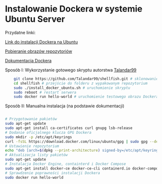 # Instalowanie Dockera w systemie Ubuntu Server

Przydatne linki:

[Link do instalacji Dockera na Ubuntu](https://docs.docker.com/engine/install/ubuntu/#install-docker-engine)

[Pobieranie obrazów repozytoriów](https://hub.docker.com)

[Dokumentacja Dockera](https://docs.docker.com)

Sposób I: Wykorzystanie gotowego skryptu autorstwa [Talandar99](https://github.com/Talandar99)

```bash
    git clone https://github.com/Talandar99/shellfish.git # sklonowanie repozytorium
    cd shellfish # przejście do folderu z wypakowanym repozytorium
    sudo ./install_docker_ubuntu.sh # uruchomienie skryptu
    sudo reboot # restart serwera
    sudo docker run hello-world # uruchomienie testowego obrazu Dockera
```

Sposób II: Manualna instalacja (na podstawie dokumentacji)

```bash

# Przygotowanie pakietów
sudo apt-get update
sudo apt-get install ca-certificates curl gnupg lsb-release
# Dodanie oficjalnego klucza GPG Dockera
sudo mkdir -p /etc/apt/keyrings
curl -fsSL https://download.docker.com/linux/ubuntu/gpg | sudo gpg --dearmor -o /etc/apt/keyrings/docker.gpg
# Ustawienie repozytorium
echo "deb [arch=$(dpkg --print-architecture) signed-by=/etc/apt/keyrings/docker.gpg] https://download.docker.com/linux/ubuntu $(lsb_release -cs) stable" | sudo tee /etc/apt/sources.list.d/docker.list > /dev/null
# Aktualizacja listy pakietów
sudo apt-get update
# Instalacja Docker Engine, containterd i Docker Compose
sudo apt-get install docker-ce docker-ce-cli containerd.io docker-compose-plugin
# Sprawdzenie poprawności instalacji Dockera
sudo docker run hello-world
```
